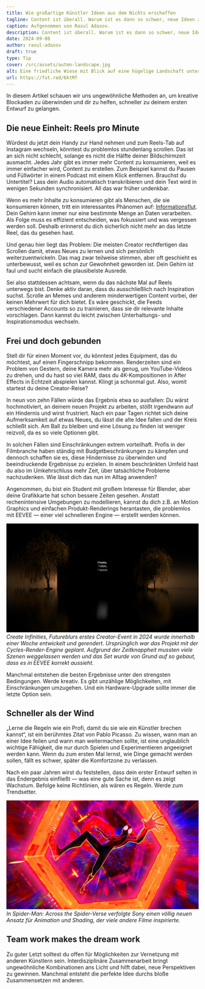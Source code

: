 ```yaml
---
title: Wie großartige Künstler Ideen aus dem Nichts erschaffen
tagline: Content ist überall. Warum ist es dann so schwer, neue Ideen zu finden?
caption: Aufgenommen von Rasul Adasov.
description: Content ist überall. Warum ist es dann so schwer, neue Ideen zu finden?
date: 2024-09-08
author: rasul-adasov
draft: true
type: Tip
cover: /src/assets/autmn-landscape.jpg
alt: Eine friedliche Wiese mit Blick auf eine hügelige Landschaft unter einem trüben Himmel.
url: https://fut.red/6ktMf
---
```


In diesem Artikel schauen wir uns ungewöhnliche Methoden an, um kreative Blockaden zu überwinden und dir zu helfen, schneller zu deinem ersten Entwurf zu gelangen.

## Die neue Einheit: Reels pro Minute

Würdest du jetzt dein Handy zur Hand nehmen und zum Reels-Tab auf Instagram wechseln, könntest du problemlos stundenlang scrollen. Das ist an sich nicht schlecht, solange es nicht die Hälfte deiner Bildschirmzeit ausmacht. Jedes Jahr gibt es immer mehr Content zu konsumieren, weil es immer einfacher wird, Content zu erstellen. Zum Beispiel kannst du Pausen und Füllwörter in einem Podcast mit einem Klick entfernen. Brauchst du Untertitel? Lass dein Audio automatisch transkribieren und dein Text wird in wenigen Sekunden synchronisiert. All das war früher undenkbar.

Wenn es mehr Inhalte *zu* konsumieren gibt als Menschen, *die* sie konsumieren können, tritt ein interessantes Phänomen auf: [Informationsflut](https://de.wikipedia.org/wiki/Informations%C3%BCberflutung). Dein Gehirn kann immer nur eine bestimmte Menge an Daten verarbeiten. Als Folge muss es effizient entscheiden, was fokussiert und was vergessen werden soll. Deshalb erinnerst du dich sicherlich nicht mehr an das letzte Reel, das du gesehen hast.

Und genau hier liegt das Problem: Die meisten Creator rechtfertigen das Scrollen damit, etwas Neues zu lernen und sich persönlich weiterzuentwickeln. Das mag zwar teilweise stimmen, aber oft geschieht es unterbewusst, weil es schon zur Gewohnheit geworden ist. Dein Gehirn ist faul und sucht einfach die plausibelste Ausrede.

Sei also stattdessen achtsam, wenn du das nächste Mal auf Reels unterwegs bist. Denke aktiv daran, dass du ausschließlich nach Inspiration suchst. Scrolle an Memes und anderem minderwertigen Content vorbei, der keinen Mehrwert für dich bietet. Es wäre geschickt, die Feeds verschiedener Accounts so zu trainieren, dass sie dir relevante Inhalte vorschlagen. Dann kannst du leicht zwischen Unterhaltungs- und Inspirationsmodus wechseln.

## Frei und doch gebunden

Stell dir für einen Moment vor, du könntest jedes Equipment, das du möchtest, auf einen Fingerschnipp bekommen. Renderzeiten sind ein Problem von Gestern, deine Kamera mehr als genug, um YouTube-Videos zu drehen, und du hast so viel RAM, dass du 4K-Kompositionen in After Effects in Echtzeit abspielen kannst. Klingt ja schonmal gut. Also, womit startest du deine Creator-Reise?

In neun von zehn Fällen würde das Ergebnis etwa so ausfallen: Du wärst hochmotiviert, an deinem neuen Projekt zu arbeiten, stößt irgendwann auf ein Hindernis und wirst frustriert. Nach ein paar Tagen richtet sich deine Aufmerksamkeit auf etwas Neues, du lässt die alte Idee fallen und der Kreis schließt sich. Am Ball zu bleiben und eine Lösung zu finden ist weniger reizvoll, da es so viele Optionen gibt.

In solchen Fällen sind Einschränkungen extrem vorteilhaft. Profis in der Filmbranche haben ständig mit Budgetbeschränkungen zu kämpfen und dennoch schaffen sie es, diese Hindernisse zu überwinden und beeindruckende Ergebnisse zu erzielen. In einem beschränkten Umfeld hast du also im Umkehrschluss mehr Zeit, über tatsächliche Probleme nachzudenken. Wie lässt dich das nun im Alltag anwenden?

Angenommen, du bist ein Student mit großem Interesse für Blender, aber deine Grafikkarte hat schon bessere Zeiten gesehen. Anstatt rechenintensive Umgebungen zu modellieren, kannst du dich z.B. an Motion Graphics und einfachen Produkt-Renderings herantasten, die problemlos mit EEVEE — einer viel schnelleren Engine — erstellt werden können.

![Eine große Ausstellung in einem warm beleuchteten Innenraum zwischen zwei Bäumen. Das Display in der Mitte hat die zeigt die Folie: Create, Polish, Repeat.](src/assets/museum.jpeg)
*Create Infinities, Futureblurs erstes Creator-Event in 2024 wurde innerhalb einer Woche entwickelt und gerendert. Ursprünglich war das Projekt mit der Cycles-Render-Engine geplant. Aufgrund der Zeitknappheit mussten viele Szenen weggelassen werden und das Set wurde von Grund auf so gebaut, dass es in EEVEE korrekt aussieht.*

Manchmal entstehen die besten Ergebnisse unter den strengsten Bedingungen. Werde kreativ. Es gibt unzählige Möglichkeiten, mit Einschränkungen umzugehen. Und ein Hardware-Upgrade sollte immer die letzte Option sein.

## Schneller als der Wind

„Lerne die Regeln wie ein Profi, damit du sie wie ein Künstler brechen kannst“, ist ein berühmtes Zitat von Pablo Picasso. Zu wissen, wann man an einer Idee feilen und wann man weitermachen sollte, ist eine unglaublich wichtige Fähigkeit, die nur durch Spielen und Experimentieren angeeignet werden kann. Wenn du zum ersten Mal lernst, wie Dinge gemacht werden sollen, fällt es schwer, später die Komfortzone zu verlassen.

Nach ein paar Jahren wirst du feststellen, dass dein erster Entwurf selten in das Endergebnis einfließt — was eine gute Sache ist, denn es zeigt Wachstum. Befolge keine Richtlinien, als wären es Regeln. Werde zum Trendsetter.

![Standbild aus dem Animationsfilm Spider-Man: Across the Spider-Verse.](src/assets/spider-man-across-the-spider-verse.webp)
*In Spider-Man: Across the Spider-Verse verfolgte Sony einen völlig neuen Ansatz für Animation und Shading, der viele andere Filme inspirierte.*

## Team work makes the dream work

Zu guter Letzt solltest du offen für Möglichkeiten zur Vernetzung mit anderen Künstlern sein. Interdisziplinäre Zusammenarbeit bringt ungewöhnliche Kombinationen ans Licht und hilft dabei, neue Perspektiven zu gewinnen. Manchmal entsteht die perfekte Idee durchs bloße Zusammensetzen mit anderen.

